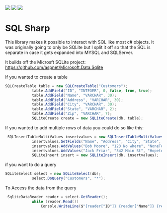 ![](https://img.shields.io/packagist/dt/Verdancy/SQL-Sharp.svg) ![](https://img.shields.io/github/last-commit/Verdancy/SQL-Sharp.svg) ![](https://img.shields.io/github/license/Verdancy/SQL-Sharp.svg)

# SQL Sharp

This library makes it possible to interact with SQL like most c# objects. It was originally going to only be SQLite but I split it off so that the SQL is separate in case it gets expanded into MYSQL and SQLServer.

It builds off the Microsft SQLite project: https://github.com/aspnet/Microsoft.Data.Sqlite

If you wanted to create a table

```csharp
SQLCreateTable table = new SQLCreateTable("Customers");
            table.AddField("ID", "INTEGER", 0, false, true, true);
            table.AddField("Name", "VARCHAR", 30);
            table.AddField("Address", "VARCHAR", 30);
            table.AddField("City", "VARCHAR", 30);
            table.AddField("State", "VARCHAR", 2);
            table.AddField("Zip", "VARCHAR", 7);
			SQLiteCreate create = new SQLiteCreate(db, table);
```

If you wanted to add multiple rows of data you could do so like this:

```csharp
 SQLInsertTableMultiValues insertvalues = new SQLInsertTableMultiValues("Customers");
            insertvalues.SetFields("Name", "Address", "City", "State", "Zip");
            insertvalues.AddValues("Bob Moore", "123 No where", "NoneTown", "GH", "14538-3213");
            insertvalues.AddValues("Jack Friar", "342 Main St", "Hopetown", "JI", "46753-3234");
			SQLiteInsert insert = new SQLiteInsert(db, insertvalues);
```

if you want to do a query
```csharp
SQLiteSelect select = new SQLiteSelect(db);
            select.DoQuery("Customers", "*");
```

To Access the data from the query
```csharp
 SqliteDataReader reader = select.GetReader();
            while (reader.Read())
                Console.WriteLine($"{reader["ID"]} {reader["Name"]} {reader["Address"]} {reader["City"]} {reader["State"]} {reader["Zip"]}");
```

